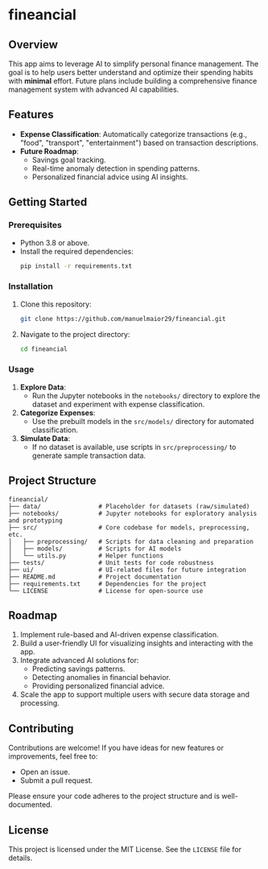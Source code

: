 # fineancial

## Overview
This app aims to leverage AI to simplify personal finance management. The goal is to help users better understand and optimize their spending habits with **minimal** effort. Future plans include building a comprehensive finance management system with advanced AI capabilities.

## Features
- **Expense Classification**: Automatically categorize transactions (e.g., "food", "transport", "entertainment") based on transaction descriptions.
- **Future Roadmap**:
  - Savings goal tracking.
  - Real-time anomaly detection in spending patterns.
  - Personalized financial advice using AI insights.

## Getting Started
### Prerequisites
- Python 3.8 or above.
- Install the required dependencies:
  ```bash
  pip install -r requirements.txt
  ```

### Installation
1. Clone this repository:
   ```bash
   git clone https://github.com/manuelmaior29/fineancial.git
   ```
2. Navigate to the project directory:
   ```bash
   cd fineancial
   ```

### Usage
1. **Explore Data**:
   - Run the Jupyter notebooks in the `notebooks/` directory to explore the dataset and experiment with expense classification.
2. **Categorize Expenses**:
   - Use the prebuilt models in the `src/models/` directory for automated classification.
3. **Simulate Data**:
   - If no dataset is available, use scripts in `src/preprocessing/` to generate sample transaction data.

## Project Structure
```
fineancial/
├── data/                # Placeholder for datasets (raw/simulated)
├── notebooks/           # Jupyter notebooks for exploratory analysis and prototyping
├── src/                 # Core codebase for models, preprocessing, etc.
│   ├── preprocessing/   # Scripts for data cleaning and preparation
│   ├── models/          # Scripts for AI models
│   └── utils.py         # Helper functions
├── tests/               # Unit tests for code robustness
├── ui/                  # UI-related files for future integration
├── README.md            # Project documentation
├── requirements.txt     # Dependencies for the project
└── LICENSE              # License for open-source use
```

## Roadmap
1. Implement rule-based and AI-driven expense classification.
2. Build a user-friendly UI for visualizing insights and interacting with the app.
3. Integrate advanced AI solutions for:
   - Predicting savings patterns.
   - Detecting anomalies in financial behavior.
   - Providing personalized financial advice.
4. Scale the app to support multiple users with secure data storage and processing.

## Contributing
Contributions are welcome! If you have ideas for new features or improvements, feel free to:
- Open an issue.
- Submit a pull request.

Please ensure your code adheres to the project structure and is well-documented.

## License
This project is licensed under the MIT License. See the `LICENSE` file for details.

